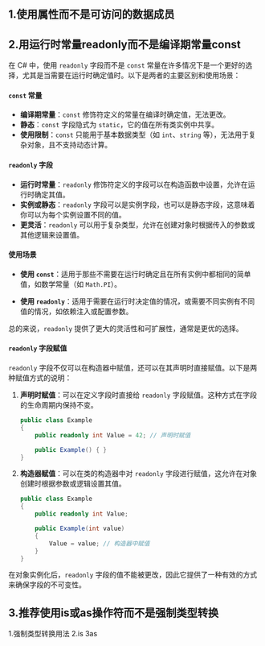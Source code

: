 ## 1.使用属性而不是可访问的数据成员
## 2.用运行时常量readonly而不是编译期常量const
在 C# 中，使用 `readonly` 字段而不是 `const` 常量在许多情况下是一个更好的选择，尤其是当需要在运行时确定值时。以下是两者的主要区别和使用场景：

#### `const` 常量
- **编译期常量**：`const` 修饰符定义的常量在编译时确定值，无法更改。
- **静态**：`const` 字段隐式为 `static`，它的值在所有类实例中共享。
- **使用限制**：`const` 只能用于基本数据类型（如 `int`、`string` 等），无法用于复杂对象，且不支持动态计算。

#### `readonly` 字段
- **运行时常量**：`readonly` 修饰符定义的字段可以在构造函数中设置，允许在运行时确定其值。
- **实例或静态**：`readonly` 字段可以是实例字段，也可以是静态字段，这意味着你可以为每个实例设置不同的值。
- **更灵活**：`readonly` 可以用于复杂类型，允许在创建对象时根据传入的参数或其他逻辑来设置值。

#### 使用场景
- **使用 `const`**：适用于那些不需要在运行时确定且在所有实例中都相同的简单值，如数学常量（如 `Math.PI`）。

- **使用 `readonly`**：适用于需要在运行时决定值的情况，或需要不同实例有不同值的情况，如依赖注入或配置参数。

总的来说，`readonly` 提供了更大的灵活性和可扩展性，通常是更优的选择。

#### `readonly` 字段赋值
`readonly` 字段不仅可以在构造器中赋值，还可以在其声明时直接赋值。以下是两种赋值方式的说明：

1. **声明时赋值**：可以在定义字段时直接给 `readonly` 字段赋值。这种方式在字段的生命周期内保持不变。

   ```csharp
   public class Example
   {
       public readonly int Value = 42; // 声明时赋值

       public Example() { }
   }
   ```

2. **构造器赋值**：可以在类的构造器中对 `readonly` 字段进行赋值，这允许在对象创建时根据参数或逻辑设置其值。

   ```csharp
   public class Example
   {
       public readonly int Value;

       public Example(int value)
       {
           Value = value; // 构造器中赋值
       }
   }
   ```

在对象实例化后，`readonly` 字段的值不能被更改，因此它提供了一种有效的方式来确保字段的不可变性。
## 3.推荐使用is或as操作符而不是强制类型转换
1.强制类型转换用法
2.is
3as
